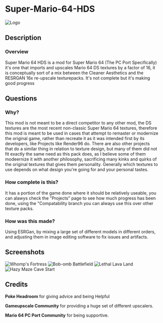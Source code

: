 # Super-Mario-64-HDS
![Logo](https://i.imgur.com/6yZo0kJ.png)
## Description
### Overview
Super Mario 64 HDS is a mod for Super Mario 64 (The PC Port Specifically) it's one that imports and upscales Mario 64 DS textures by a factor of 16, it is conceptually sort of a mix between the Cleaner Aesthetics and the RESRGAN 16x re-upscale texturepacks. It's not complete but it's making good progress
## Questions
### Why?
This mod is not meant to be a direct competitor to any other mod, the DS textures are the most recent non-classic Super Mario 64 textures, therefore this mod is meant to be used in cases that attempt to remaster or modernize the original game, rather than recreate it as it was intended first by its developers, like Projects like Render96 do.
There are also other projects that do a similar thing in relation to texture design, but many of them did not fit exactly the same need as this pack does, as I believe some of them modeernize it with another philosophy, sacrificing many kinks and quirks of the original textures that gives them personality.
Generally which textures to use depends on what design you're going for and your personal tastes.
### How complete is this?
It has a portion of the game done where it should be relatively useable, you can alawys check the "Projects" page to see how much progress has been done, using the "Compatability branch you can always use this over other texture packs.
### How was this made?
Using ESRGan, by mixing a large set of different models in different orders, and adjusting them in image editing software to fix issues and artifacts.
## Screenshots
![Whomp's Fortress](https://i.imgur.com/A7XoYhE.png)
![Bob-omb Battlefield](https://i.imgur.com/gBoFf6B.png)
![Lethal Lava Land](https://i.imgur.com/ltV2Ayj.png)
![Hazy Maze Cave Start](https://cdn.discordapp.com/attachments/710262518802677811/831913798470205491/Cave_Epic.png)
## Credits
**Poke Headroom** for giving advice and being Helpful

**Gameupscale Community** for providing a huge set of different upscalers.

**Mario 64 PC Port Community** for being supportive.
